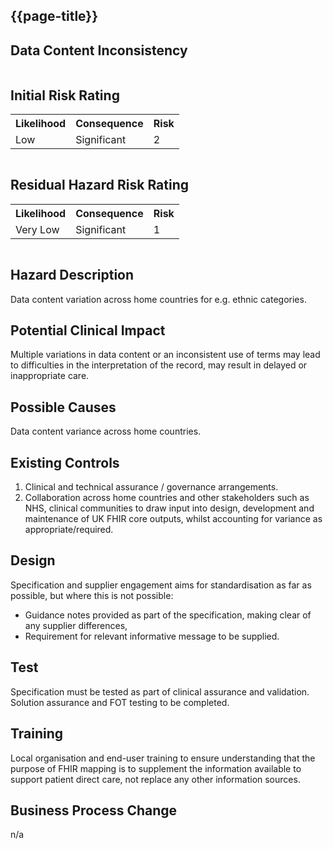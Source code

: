 ## {{page-title}}

## Data Content Inconsistency

<div class="row">
  <div class="column">
  <h2>Initial Risk Rating</h2>
  <table class="assets">
      <tr>
        <th>Likelihood</th>
        <th>Consequence</th>
        <th>Risk</th>
      </tr>
      <tr>
        <td>Low</td>
          <td>Significant</td>
          <td class="risk2">2</td>
        </tr>
    </table>
  </div>
  <div class="column">
  <H2>Residual Hazard Risk Rating</H2>
<table class="assets">
      <tr>
        <th>Likelihood</th>
        <th>Consequence</th>
        <th>Risk</th>
      </tr>
      <tr>
        <td>Very Low</td>
        <td>Significant</td>
        <td class="risk1">1</td>
      </tr>
    </table>
  </div>
</div>



## Hazard Description
Data content variation across home countries for e.g. ethnic categories.

## Potential Clinical Impact
Multiple variations in data content or an inconsistent use of terms may lead to difficulties in the interpretation of the record, may result in delayed or inappropriate care.

## Possible Causes
Data content variance across home countries.

## Existing Controls
1. Clinical and technical assurance / governance arrangements.
2. Collaboration across home countries and other stakeholders such as NHS, clinical communities to draw input into design, development and maintenance of UK FHIR core outputs, whilst accounting for variance as appropriate/required.

## Design
Specification and supplier engagement aims for standardisation as far as possible, but where this is not possible:
- Guidance notes provided as part of the specification, making clear of any supplier differences,
- Requirement for relevant informative message to be supplied.

## Test
Specification must be tested as part of clinical assurance and validation. Solution assurance and FOT testing to be completed.

## Training
Local organisation and end-user training to ensure understanding that the purpose of FHIR mapping is to supplement the information available to support patient direct care, not replace any other information sources.

## Business Process Change
n/a
